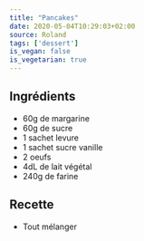 ```yaml
---
title: "Pancakes"
date: 2020-05-04T10:29:03+02:00
source: Roland
tags: ['dessert']
is_vegan: false
is_vegetarian: true
---
```


## Ingrédients

- 60g de margarine
- 60g de sucre
- 1 sachet levure
- 1 sachet sucre vanille
- 2 oeufs
- 4dL de lait végétal
- 240g de farine

## Recette

- Tout mélanger
